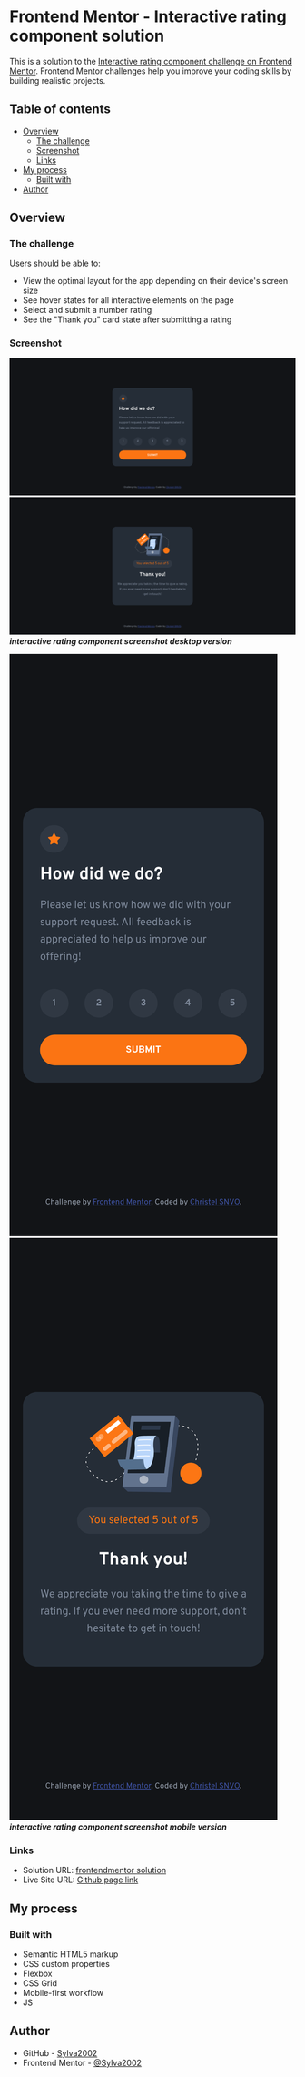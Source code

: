 # Frontend Mentor - Interactive rating component solution

This is a solution to the [Interactive rating component challenge on Frontend Mentor](https://www.frontendmentor.io/challenges/interactive-rating-component-koxpeBUmI). Frontend Mentor challenges help you improve your coding skills by building realistic projects.

## Table of contents

- [Overview](#overview)
  - [The challenge](#the-challenge)
  - [Screenshot](#screenshot)
  - [Links](#links)
- [My process](#my-process)
  - [Built with](#built-with)
- [Author](#author)

## Overview

### The challenge

Users should be able to:

- View the optimal layout for the app depending on their device's screen size
- See hover states for all interactive elements on the page
- Select and submit a number rating
- See the "Thank you" card state after submitting a rating

### Screenshot

![interactive rating component screenshot](./screenshot/ratingScreenshot3Desktop.png)
![interactive rating component screenshot](./screenshot/ratingScreenshot4Desktop.png)
***interactive rating component screenshot desktop version***

![interactive rating component screenshot](./screenshot/ratingScreenshot1Mobile.png)
![interactive rating component screenshot](./screenshot/ratingScreenshot2Mobile.png)
***interactive rating component screenshot mobile version***

### Links

- Solution URL: [frontendmentor solution](https://www.frontendmentor.io/solutions/interactive-rating-component-in-htmlcssjs-ZRYSeifYaH)
- Live Site URL: [Github page link](https://sylva2002.github.io/interactive-rating-component-main/)

## My process

### Built with

- Semantic HTML5 markup
- CSS custom properties
- Flexbox
- CSS Grid
- Mobile-first workflow
- JS

## Author

- GitHub - [Sylva2002](https://github.com/Sylva2002)
- Frontend Mentor - [@Sylva2002](https://www.frontendmentor.io/profile/Sylva2002)